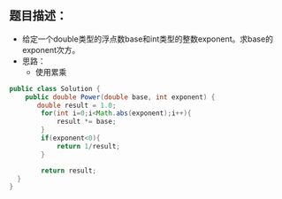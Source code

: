 题目描述：
--- 
* 给定一个double类型的浮点数base和int类型的整数exponent。求base的exponent次方。
* 思路：
	*  使用累乘
```java
public class Solution {
    public double Power(double base, int exponent) {
       double result = 1.0;
		for(int i=0;i<Math.abs(exponent);i++){
			result *= base;
		}
		if(exponent<0){
			return 1/result;
		}

		return result;
  }
}
